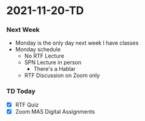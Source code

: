 # 2021-11-20-TD
### Next Week
- Monday is the only day next week I have classes
- Monday schedule
  - No RTF Lecture
  - SPN Lecture in person
    - There's a Hablar
  - RTF Discussion on Zoom only 

### TD Today
- [x] RTF Quiz
- [x] Zoom MAS Digital Assignments